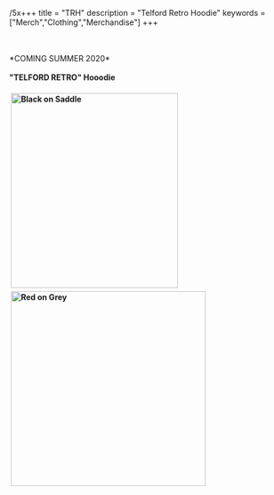    
   /5x+++
title = "TRH"
description = "Telford Retro Hoodie"
keywords = ["Merch","Clothing","Merchandise"]
+++

<br>
<br>
*COMING SUMMER 2020*
<br>
<br>
<b> "TELFORD RETRO" Hooodie <b>
<br>

<br>
<a href="https://benjamintelford.com/img/merch/TELFORD RETRO -  HOODIE/TFHB0S.jpg"><img src= "https://benjamintelford.com/img/merch/TELFORD RETRO -  HOODIE/TFHB0S.jpg" style="width:300px; height:350px; padding:3px"  title="Black on Saddle" alt="Black on Saddle"></a>
<a href="https://benjamintelford.com/img//merch/SWEATER GRID.jpg"><img src= "https://benjamintelford.com/img//merch/SWEATER GRID.jpg" style="width:350px; height:350px; padding:3px"  title="Red on Grey" alt="Red on Grey"></a>